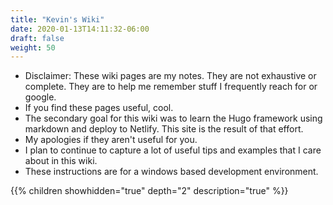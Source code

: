 ```yaml
---
title: "Kevin's Wiki"
date: 2020-01-13T14:11:32-06:00
draft: false
weight: 50
---
```


* Disclaimer: These wiki pages are my notes. They are not exhaustive or complete. They are to help me remember stuff I frequently reach for or google.
* If you find these pages useful, cool.
* The secondary goal for this wiki was to learn the Hugo framework using markdown and deploy to Netlify. This site is the result of that effort.
* My apologies if they aren't useful for you.
* I plan to continue to capture a lot of useful tips and examples that I care about in this wiki.
* These instructions are for a windows based development environment.

{{% children showhidden="true" depth="2" description="true" %}}
